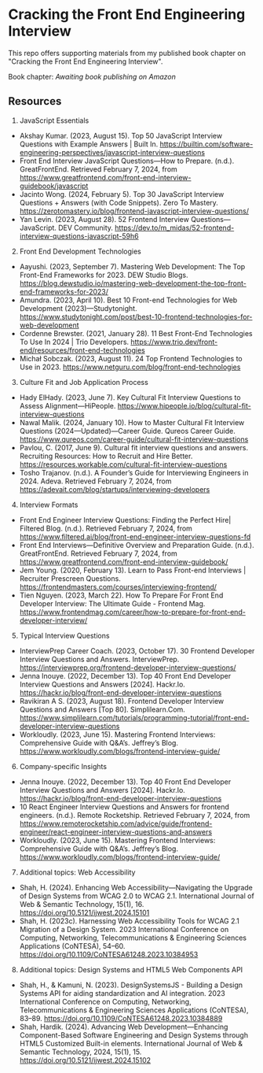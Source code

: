 # Cracking the Front End Engineering Interview
This repo offers supporting materials from my published book chapter on "Cracking the Front End Engineering Interview". 

Book chapter: *Awaiting book publishing on Amazon*

## Resources
1. JavaScript Essentials
- Akshay Kumar. (2023, August 15). Top 50 JavaScript Interview Questions with Example Answers | Built In. https://builtin.com/software-engineering-perspectives/javascript-interview-questions
- Front End Interview JavaScript Questions—How to Prepare. (n.d.). GreatFrontEnd. Retrieved February 7, 2024, from https://www.greatfrontend.com/front-end-interview-guidebook/javascript
- Jacinto Wong. (2024, February 5). Top 30 JavaScript Interview Questions + Answers (with Code Snippets). Zero To Mastery. https://zerotomastery.io/blog/frontend-javascript-interview-questions/
- Yan Levin. (2023, August 28). 52 Frontend Interview Questions—JavaScript. DEV Community. https://dev.to/m_midas/52-frontend-interview-questions-javascript-59h6

2. Front End Development Technologies
- Aayushi. (2023, September 7). Mastering Web Development: The Top Front-End Frameworks for 2023. DEW Studio Blogs. https://blog.dewstudio.io/mastering-web-development-the-top-front-end-frameworks-for-2023/
- Amundra. (2023, April 10). Best 10 Front-end Technologies for Web Development (2023)—Studytonight. https://www.studytonight.com/post/best-10-frontend-technologies-for-web-development
- Cordenne Brewster. (2021, January 28). 11 Best Front-End Technologies To Use In 2024 | Trio Developers. https://www.trio.dev/front-end/resources/front-end-technologies
- Michał Sobczak. (2023, August 11). 24 Top Frontend Technologies to Use in 2023. https://www.netguru.com/blog/front-end-technologies

3. Culture Fit and Job Application Process
- Hady ElHady. (2023, June 7). Key Cultural Fit Interview Questions to Assess Alignment—HiPeople. https://www.hipeople.io/blog/cultural-fit-interview-questions
- Nawal Malik. (2024, January 10). How to Master Cultural Fit Interview Questions (2024—Updated)—Career Guide. Qureos Career Guide. https://www.qureos.com/career-guide/cultural-fit-interview-questions
- Pavlou, C. (2017, June 9). Cultural fit interview questions and answers. Recruiting Resources: How to Recruit and Hire Better. https://resources.workable.com/cultural-fit-interview-questions
- Tosho Trajanov. (n.d.). A Founder’s Guide for Interviewing Engineers in 2024. Adeva. Retrieved February 7, 2024, from https://adevait.com/blog/startups/interviewing-developers

4. Interview Formats
- Front End Engineer Interview Questions: Finding the Perfect Hire| Filtered Blog. (n.d.). Retrieved February 7, 2024, from https://www.filtered.ai/blog/front-end-engineer-interview-questions-fd
- Front End Interviews—Definitive Overview and Preparation Guide. (n.d.). GreatFrontEnd. Retrieved February 7, 2024, from https://www.greatfrontend.com/front-end-interview-guidebook/
- Jem Young. (2020, February 13). Learn to Pass Front-end Interviews | Recruiter Prescreen Questions. https://frontendmasters.com/courses/interviewing-frontend/
- Tien Nguyen. (2023, March 22). How To Prepare For Front End Developer Interview: The Ultimate Guide - Frontend Mag. https://www.frontendmag.com/career/how-to-prepare-for-front-end-developer-interview/

5. Typical Interview Questions
- InterviewPrep Career Coach. (2023, October 17). 30 Frontend Developer Interview Questions and Answers. InterviewPrep. https://interviewprep.org/frontend-developer-interview-questions/
- Jenna Inouye. (2022, December 13). Top 40 Front End Developer Interview Questions and Answers [2024]. Hackr.Io. https://hackr.io/blog/front-end-developer-interview-questions
- Ravikiran A S. (2023, August 18). Frontend Developer Interview Questions and Answers [Top 80]. Simplilearn.Com. https://www.simplilearn.com/tutorials/programming-tutorial/front-end-developer-interview-questions
- Workloudly. (2023, June 15). Mastering Frontend Interviews: Comprehensive Guide with Q&A’s. Jeffrey’s Blog. https://www.workloudly.com/blogs/frontend-interview-guide/

6. Company-specific Insights
- Jenna Inouye. (2022, December 13). Top 40 Front End Developer Interview Questions and Answers [2024]. Hackr.Io. https://hackr.io/blog/front-end-developer-interview-questions
- 10 React Engineer Interview Questions and Answers for frontend engineers. (n.d.). Remote Rocketship. Retrieved February 7, 2024, from https://www.remoterocketship.com/advice/guide/frontend-engineer/react-engineer-interview-questions-and-answers
- Workloudly. (2023, June 15). Mastering Frontend Interviews: Comprehensive Guide with Q&A’s. Jeffrey’s Blog. https://www.workloudly.com/blogs/frontend-interview-guide/

7. Additional topics: Web Accessibility 
- Shah, H. (2024). Enhancing Web Accessibility—Navigating the Upgrade of Design Systems from WCAG 2.0 to WCAG 2.1. International Journal of Web & Semantic Technology, 15(1), 16. https://doi.org/10.5121/ijwest.2024.15101
- Shah, H. (2023c). Harnessing Web Accessibility Tools for WCAG 2.1 Migration of a Design System. 2023 International Conference on Computing, Networking, Telecommunications & Engineering Sciences Applications (CoNTESA), 54–60. https://doi.org/10.1109/CoNTESA61248.2023.10384953

8. Additional topics: Design Systems and HTML5 Web Components API
- Shah, H., & Kamuni, N. (2023). DesignSystemsJS - Building a Design Systems API for aiding standardization and AI integration. 2023 International Conference on Computing, Networking, Telecommunications & Engineering Sciences Applications (CoNTESA), 83–89. https://doi.org/10.1109/CoNTESA61248.2023.10384889
- Shah, Hardik. (2024). ‪Advancing Web Development—Enhancing Component-Based Software Engineering and Design Systems through HTML5 Customized Built-in elements‬. International Journal of Web & Semantic Technology, 2024‬, 15(1), 15. https://doi.org/10.5121/ijwest.2024.15102

